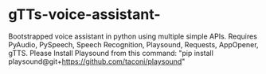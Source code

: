 # gTTs-voice-assistant-
 Bootstrapped voice assistant in python using multiple simple APIs.
 Requires PyAudio, PySpeech, Speech Recognition, Playsound, Requests, AppOpener, gTTS.
 Please Install Playsound from this command: "pip install playsound@git+https://github.com/taconi/playsound"
